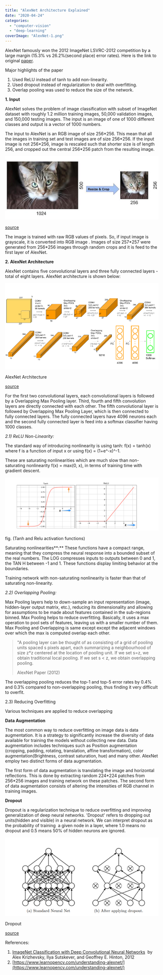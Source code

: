 ```yaml
---
title: "AlexNet Architecture Explained"
date: "2020-04-24"
categories: 
  - "computer-vision"
  - "deep-learning"
coverImage: "AlexNet-1.png"
---
```


AlexNet famously won the 2012 ImageNet LSVRC-2012 competition by a large margin (15.3% vs 26.2%(second place) error rates). Here is the link to original [paper](https://papers.nips.cc/paper/4824-imagenet-classification-with-deep-convolutional-neural-networks.pdf).

Major highlights of the paper

1. Used ReLU instead of tanh to add non-linearity.
2. Used dropout instead of regularization to deal with overfitting.
3. Overlap pooling was used to reduce the size of the network.

**1\. Input**

AlexNet solves the problem of image classification with subset of ImageNet dataset with roughly 1.2 million training images, 50,000 validation images, and 150,000 testing images. The input is an image of one of 1000 different classes and output is a vector of 1000 numbers.

The input to AlexNet is an RGB image of size 256\*256. This mean that all the images in training set and test images are of size 256\*256. If the input image is not 256\*256, image is rescaled such that shorter size is of length 256, and cropped out the central 256\*256 patch from the resulting image.

![](images/AlexNet-Resize-Crop-Input.jpg)

[source](https://www.learnopencv.com/wp-content/uploads/2018/05/AlexNet-Resize-Crop-Input.jpg)

The image is trained with raw RGB values of pixels. So, if input image is grayscale, it is converted into RGB image . Images of size 257\*257 were generated from 256\*256 images through random crops and it is feed to the first layer of AlexNet.

**2\. AlexNet Architecture**

AlexNet contains five convolutional layers and three fully connected layers - total of eight layers. AlexNet architecture is shown below:

![](images/AlexNet-1.png)

AlexNet Architecture

[source](https://www.learnopencv.com/wp-content/uploads/2018/05/AlexNet-1.png)

For the first two convolutional layers, each convolutional layers is followed by a Overlapping Max Pooling layer. Third, fourth and fifth convolution layers are directly connected with each other. The fifth convolutional layer is followed by Overlapping Max Pooling Layer, which is then connected to fully connected layers. The fully connected layers have 4096 neurons each and the second fully connected layer is feed into a softmax classifier having 1000 classes. 

_2.1) ReLU Non-Linearity:_

The standard way of introducing nonlinearity is using tanh: f(x) = tanh(x) where f is a function of input x or using f(x) = (1+e^-x)^-1. 

These are saturating nonlinearities which are much slow than non-saturating nonlinearity f(x) = max(0, x), in terms of training time with gradient descent.

![](images/activation-functions.png)

fig. (Tanh and Relu activation functions)

Saturating nonlinearities**:** These functions have a compact range, meaning that they compress the neural response into a bounded subset of the real numbers. The LOG compresses inputs to outputs between 0 and 1, the TAN H between -1 and 1. These functions display limiting behavior at the boundaries.

Training network with non-saturating nonlinearity is faster than that of saturating non-linearity.

_2.2) Overlapping Pooling:_

Max Pooling layers help to down-sample an input representation (image, hidden-layer output matrix, etc.), reducing its dimensionality and allowing for assumptions to be made about features contained in the sub-regions binned. Max Pooling helps to reduce overfitting. Basically, it uses a max operation to pool sets of features, leaving us with a smaller number of them. Max Pooling and Overlapping is same except except the adjacent windows over which the max is computed overlap each other.

> "A pooling layer can be thought of as consisting of a grid of pooling units spaced s pixels apart, each summarizing a neighbourhood of size z\*z centered at the location of pooling unit. If we set s=z, we obtain traditional local pooling. If we set s < z, we obtain overlapping pooling.
> 
> AlexNet Paper (2012)

The overlapping pooling reduces the top-1 and top-5 error rates by 0.4% and 0.3% compared to non-overlapping pooling, thus finding it very difficult to overfit.

2.3) Reducing Overfitting

Various techniques are applied to reduce overlapping

**Data Augmentation**

The most common way to reduce overfitting on image data is data augmentation. It is a strategy to significantly increase the diversity of data available for training the models without collecting new data. Data augmentation includes techniques such as Position augmentation (cropping, padding, rotating, translation, affine transformation), color augmentation(Brightness, contrast saturation, hue) and many other. AlexNet employ two distinct forms of data augmentation. 

The first form of data augmentation is translating the image and horizontal reflections. This is done by extracting random 224\*224 patches from 256\*256 images and training network on these patches. The second form of data augmentation consists of altering the intensities of RGB channel in training images.

**Dropout**

Dropout is a regularization technique to reduce overfitting and improving generalization of deep neural networks. 'Dropout' refers to dropping out units(hidden and visible) in a neural network. We can interpret dropout as the probability of training  a given node in a layer, where 1.0 means no dropout and 0.5 means 50% of hidden neurons are ignored.

![](images/dropout.png)

Dropout

[source](http://jmlr.org/papers/v15/srivastava14a.html)

References:

1. [ImageNet Classification with Deep Convolutional Neural Networks](https://papers.nips.cc/paper/4824-imagenet-classification-with-deep-convolutional-neural-networks.pdf)  by Alex Krizhevsky, Ilya Sutskever, and Geoffrey E. Hinton, 2012
2. [https://www.learnopencv.com/understanding-alexnet/](https://www.learnopencv.com/understanding-alexnet/)
